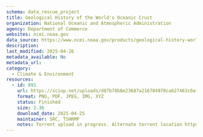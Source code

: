 ```yaml
---
schema: data_rescue_project 
title: Geological History of the World's Oceanic Crust
organization: National Oceanic and Atmospheric Administration
agency: Department of Commerce
websites: ncei.noaa.gov
data_source: https://www.ncei.noaa.gov/products/geological-history-world-ocean-crust
description: 
last_modified: 2025-04-26
metadata_available: No
metadata_url: 
category:
  - Climate & Environment 
resources:
  - id: 891
    url: https://sciop.net/uploads/d07b78b8e23687a216784970ca627463c0af6f8b
    format: PNG, PDF, JPEG, IMG, XYZ
    status: Finished
    size: 2.36
    download_date: 2025-04-25
    maintainer: SRC, TSHRMP
    notes: Torrent upload in progress. Alternate torrent location https://academictorrents.com/details/d07b78b8e23687a216784970ca627463c0af6f8b
---
```

